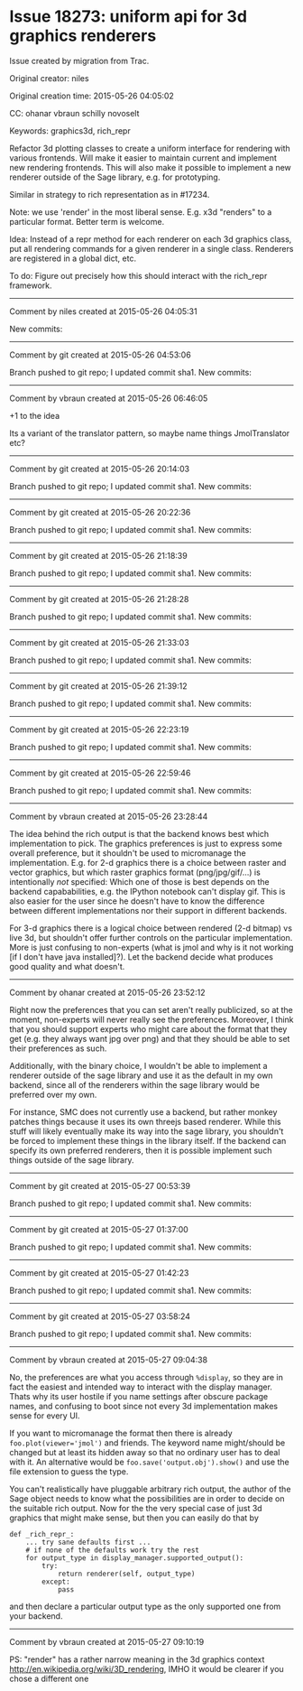 # Issue 18273: uniform api for 3d graphics renderers

Issue created by migration from Trac.

Original creator: niles

Original creation time: 2015-05-26 04:05:02

CC:  ohanar vbraun schilly novoselt

Keywords: graphics3d, rich_repr

Refactor 3d plotting classes to create a uniform interface for rendering with various frontends.  Will make it easier to maintain current and implement new rendering frontends.  This will also make it possible to implement a new renderer outside of the Sage library, e.g. for prototyping.

Similar in strategy to rich representation as in #17234.

Note: we use 'render' in the most liberal sense.  E.g. x3d "renders" to a particular format.  Better term is welcome.

Idea: Instead of a repr method for each renderer on each 3d graphics class, put all rendering commands for a given renderer in a single class.  Renderers are registered in a global dict, etc.

To do: Figure out precisely how this should interact with the rich_repr framework.


---

Comment by niles created at 2015-05-26 04:05:31

New commits:


---

Comment by git created at 2015-05-26 04:53:06

Branch pushed to git repo; I updated commit sha1. New commits:


---

Comment by vbraun created at 2015-05-26 06:46:05

+1 to the idea

Its a variant of the translator pattern, so maybe name things JmolTranslator etc?


---

Comment by git created at 2015-05-26 20:14:03

Branch pushed to git repo; I updated commit sha1. New commits:


---

Comment by git created at 2015-05-26 20:22:36

Branch pushed to git repo; I updated commit sha1. New commits:


---

Comment by git created at 2015-05-26 21:18:39

Branch pushed to git repo; I updated commit sha1. New commits:


---

Comment by git created at 2015-05-26 21:28:28

Branch pushed to git repo; I updated commit sha1. New commits:


---

Comment by git created at 2015-05-26 21:33:03

Branch pushed to git repo; I updated commit sha1. New commits:


---

Comment by git created at 2015-05-26 21:39:12

Branch pushed to git repo; I updated commit sha1. New commits:


---

Comment by git created at 2015-05-26 22:23:19

Branch pushed to git repo; I updated commit sha1. New commits:


---

Comment by git created at 2015-05-26 22:59:46

Branch pushed to git repo; I updated commit sha1. New commits:


---

Comment by vbraun created at 2015-05-26 23:28:44

The idea behind the rich output is that the backend knows best which implementation to pick. The graphics preferences is just to express some overall preference, but it shouldn't be used to micromanage the implementation. E.g. for 2-d graphics there is a choice between raster and vector graphics, but which raster graphics format (png/jpg/gif/...) is intentionally *not* specified: Which one of those is best depends on the backend capababilities, e.g. the IPython notebook can't display gif. This is also easier for the user since he doesn't have to know the difference between different implementations nor their support in different backends. 

For 3-d graphics there is a logical choice between rendered (2-d bitmap) vs live 3d, but shouldn't offer further controls on the particular implementation. More is just confusing to non-experts (what is jmol and why is it not working [if I don't have java installed]?). Let the backend decide what produces good quality and what doesn't.


---

Comment by ohanar created at 2015-05-26 23:52:12

Right now the preferences that you can set aren't really publicized, so at the moment, non-experts will never really see the preferences. Moreover, I think that you should support experts who might care about the format that they get (e.g. they always want jpg over png) and that they should be able to set their preferences as such.

Additionally, with the binary choice, I wouldn't be able to implement a renderer outside of the sage library and use it as the default in my own backend, since all of the renderers within the sage library would be preferred over my own.

For instance, SMC does not currently use a backend, but rather monkey patches things because it uses its own threejs based renderer. While this stuff will likely eventually make its way into the sage library, you shouldn't be forced to implement these things in the library itself. If the backend can specify its own preferred renderers, then it is possible implement such things outside of the sage library.


---

Comment by git created at 2015-05-27 00:53:39

Branch pushed to git repo; I updated commit sha1. New commits:


---

Comment by git created at 2015-05-27 01:37:00

Branch pushed to git repo; I updated commit sha1. New commits:


---

Comment by git created at 2015-05-27 01:42:23

Branch pushed to git repo; I updated commit sha1. New commits:


---

Comment by git created at 2015-05-27 03:58:24

Branch pushed to git repo; I updated commit sha1. New commits:


---

Comment by vbraun created at 2015-05-27 09:04:38

No, the preferences are what you access through `%display`, so they are in fact the easiest and intended way to interact with the display manager. Thats why its user hostile if you name settings after obscure package names, and confusing to boot since not every 3d implementation makes sense for every UI.

If you want to micromanage the format then there is already `foo.plot(viewer='jmol')` and friends. The keyword name might/should be changed but at least its hidden away so that no ordinary user has to deal with it. An alternative would be `foo.save('output.obj').show()` and use the file extension to guess the type.

You can't realistically have pluggable arbitrary rich output, the author of the Sage object needs to know what the possibilities are in order to decide on the suitable rich output. Now for the the very special case of just 3d graphics that might make sense, but then you can easily do that by

```
def _rich_repr_:
    ... try sane defaults first ...
    # if none of the defaults work try the rest 
    for output_type in display_manager.supported_output():
        try:
            return renderer(self, output_type) 
        except:
            pass
```

and then declare a particular output type as the only supported one from your backend.


---

Comment by vbraun created at 2015-05-27 09:10:19

PS: "render" has a rather narrow meaning in the 3d graphics context http://en.wikipedia.org/wiki/3D_rendering, IMHO it would be clearer if you chose a different one
